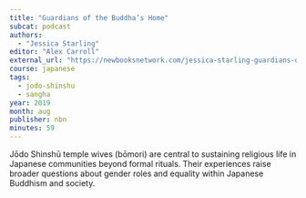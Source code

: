 ```yaml
---
title: "Guardians of the Buddha’s Home"
subcat: podcast
authors:
  - "Jessica Starling"
editor: "Alex Carroll"
external_url: "https://newbooksnetwork.com/jessica-starling-guardians-of-the-buddhas-home-domestic-religion-in-contemporary-jodo-shinshu-u-hawaii-press-2019/"
course: japanese
tags:
  - jodo-shinshu
  - sangha
year: 2019
month: aug
publisher: nbn
minutes: 59
---
```


Jōdo Shinshū temple wives (bōmori) are central to sustaining religious life in Japanese communities beyond formal rituals. Their experiences raise broader questions about gender roles and equality within Japanese Buddhism and society.
